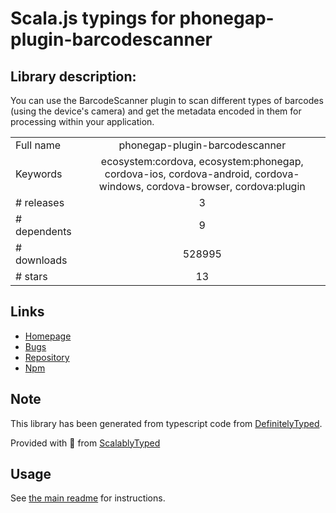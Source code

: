 
# Scala.js typings for phonegap-plugin-barcodescanner


## Library description:
You can use the BarcodeScanner plugin to scan different types of barcodes (using the device's camera) and get the metadata encoded in them for processing within your application.

|                    |                 |
| ------------------ | :-------------: |
| Full name          | phonegap-plugin-barcodescanner |
| Keywords           | ecosystem:cordova, ecosystem:phonegap, cordova-ios, cordova-android, cordova-windows, cordova-browser, cordova:plugin |
| # releases         | 3 |
| # dependents       | 9 |
| # downloads        | 528995 |
| # stars            | 13 |

## Links
- [Homepage](https://github.com/phonegap/phonegap-plugin-barcodescanner#readme)
- [Bugs](https://github.com/phonegap/phonegap-plugin-barcodescanner/issues)
- [Repository](https://github.com/phonegap/phonegap-plugin-barcodescanner)
- [Npm](https://www.npmjs.com/package/phonegap-plugin-barcodescanner)
    


## Note
This library has been generated from typescript code from [DefinitelyTyped](https://definitelytyped.org).

Provided with :purple_heart: from [ScalablyTyped](https://github.com/oyvindberg/ScalablyTyped)

## Usage
See [the main readme](../../readme.md) for instructions.


